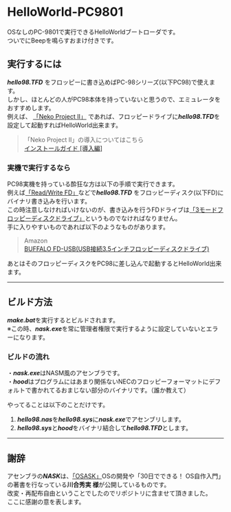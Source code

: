 # HelloWorld-PC9801
OSなしのPC-9801で実行できるHelloWorldブートローダです。  
ついでにBeepを鳴らすおまけ付きです。
## 実行するには
***hello98.TFD*** をフロッピーに書き込めばPC-98シリーズ(以下PC98)で使えます。  
しかし、ほとんどの人がPC98本体を持っていないと思うので、エミュレータをおすすめします。  
例えば、
[「Neko Project II」](https://www.yui.ne.jp/np2/)
であれば、フロッピードライブに***hello98.TFD***を設定して起動すればHelloWorld出来ます。
>「Neko Project II」の導入についてはこちら  
[インストールガイド [導入編]](http://www.retropc.net/yui/np2inst/install.html)

### 実機で実行するなら
PC98実機を持っている酔狂な方は以下の手順で実行できます。  
例えば[「Read/Write FD」](https://www.vector.co.jp/soft/win95/util/se130037.html)などで***hello98.TFD*** をフロッピーディスク(以下FD)にバイナリ書き込みを行います。  
この時注意しなければいけないのが、書き込みを行うFDドライブは[「3モードフロッピーディスクドライブ」](https://ja.wikipedia.org/wiki/3%E3%83%A2%E3%83%BC%E3%83%89%E3%83%95%E3%83%AD%E3%83%83%E3%83%94%E3%83%BC%E3%83%87%E3%82%A3%E3%82%B9%E3%82%AF%E3%83%89%E3%83%A9%E3%82%A4%E3%83%96)というものでなければなりません。  
手に入りやすいものであれば以下のようなものがあります。
>Amazon  
[BUFFALO FD-USB(USB接続3.5インチフロッピーディスクドライブ)](https://www.amazon.co.jp/%E3%83%90%E3%83%83%E3%83%95%E3%82%A1%E3%83%AD%E3%83%BC-FD-USB-BUFFALO-USB%E6%8E%A5%E7%B6%9A3-5%E3%82%A4%E3%83%B3%E3%83%81%E3%83%95%E3%83%AD%E3%83%83%E3%83%94%E3%83%BC%E3%83%87%E3%82%A3%E3%82%B9%E3%82%AF%E3%83%89%E3%83%A9%E3%82%A4%E3%83%96/dp/B00008B49H)

あとはそのフロッピーディスクをPC98に差し込んで起動するとHelloWorld出来ます。

___
## ビルド方法
***make.bat***を実行するとビルドされます。  
※この時、***nask.exe***を常に管理者権限で実行するように設定していないとエラーになります。　　
### ビルドの流れ
・***nask.exe***はNASM風のアセンブラです。  
・***hood***はプログラムにはあまり関係ないNECのフロッピーフォーマットにデフォルトで書かれてるおまじない部分のバイナリです。（誰か教えて）  

やってることは以下のことだけです。  
1. ***hello98.nas***を***hello98.sys***に***nask.exe***でアセンブリします。  
1. ***hello98.sys***と***hood***をバイナリ結合して***hello98.TFD***とします。
____
## 謝辞
アセンブラの***NASK***は、[「OSASK」](http://wiki.osask.jp/)OSの開発や「30日でできる！ OS自作入門」の著書を行なっている**川合秀実 様**が公開しているものです。  
改変・再配布自由ということでしたのでリポジトリに含ませて頂きました。  
ここに感謝の意を表します。
